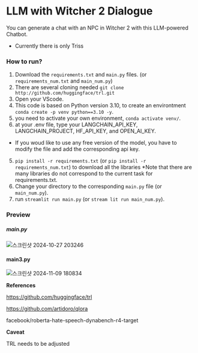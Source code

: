 # LLM with Witcher 2 Dialogue

You can generate a chat with an NPC in Witcher 2 with this LLM-powered Chatbot.

* Currently there is only Triss

### How to run?

1. Download the `requirements.txt` and `main.py` files. (or `requirements_num.txt` and `main_num.py`)
2. There are several cloning needed `git clone http://github.com/huggingface/trl.git`
3. Open your VScode.
4. This code is based on Python version 3.10, to create an environtment `conda create -p venv python==3.10 -y`.
5. you need to activate your own environment, `conda activate venv/`.
6. at your .env file, type your LANGCHAIN_API_KEY, LANGCHAIN_PROJECT, HF_API_KEY, and OPEN_AI_KEY.
* If you woud like to use any free version of the model, you have to modify the file and add the corresponding api key.
5. `pip install -r requirements.txt` (or `pip install -r requirements_num.txt`) to download all the libraries *Note that there are many libraries do not correspond to the current task for requirements.txt.
6. Change your directory to the corresponding `main.py` file (or `main_num.py`).
7. run `streamlit run main.py` (or `stream lit run main_num.py`).


### Preview
##### main.py
![스크린샷 2024-10-27 203246](https://github.com/user-attachments/assets/d870db95-6676-4361-91b7-3ac0aa907537)

#### main3.py
![스크린샷 2024-11-09 180834](https://github.com/user-attachments/assets/15db1cf5-e471-459b-a1de-5968ac555da0)

**References**

https://github.com/huggingface/trl

https://github.com/artidoro/qlora

facebook/roberta-hate-speech-dynabench-r4-target

**Caveat**

TRL needs to be adjusted
